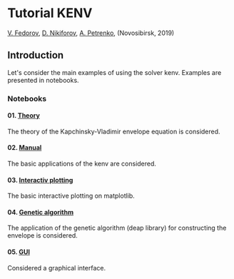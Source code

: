 # Tutorial KENV

<a href=mailto:fuodorov1998@gmail.com>V. Fedorov</a>, <a href=mailto:nikdanila@bk.ru>D. Nikiforov</a>, <a href=http://www.inp.nsk.su/~petrenko/>A. Petrenko</a>, (Novosibirsk, 2019)

## Introduction

Let's consider the main examples of using the solver kenv. Examples are presented in notebooks.

### Notebooks

####  01. [Theory](01_theory.ipynb)
The theory of the Kapchinsky-Vladimir envelope equation is considered.
####  02. [Manual]('02_manual.ipynb')
The basic applications of the kenv are considered.
####  03. [Interactiv plotting]('03_interactiv.ipynb')
The basic interactive plotting on matplotlib.
####  04. [Genetic algorithm]('04_genetic.ipynb')
The application of the genetic algorithm (deap library) for constructing the envelope is considered.
####  05. [GUI]('05_GUI.ipynb')
Considered a graphical interface.